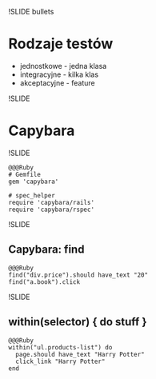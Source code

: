 !SLIDE bullets

# Rodzaje testów

* jednostkowe - jedna klasa
* integracyjne - kilka klas
* akceptacyjne - feature


!SLIDE

# Capybara


!SLIDE

    @@@Ruby
    # Gemfile
    gem 'capybara'

    # spec_helper
    require 'capybara/rails'
    require 'capybara/rspec'


!SLIDE

## Capybara: find

    @@@Ruby
    find("div.price").should have_text "20"
    find("a.book").click


!SLIDE

## within(selector) { do stuff }

    @@@Ruby
    within("ul.products-list") do
      page.should have_text "Harry Potter"
      click_link "Harry Potter"
    end
